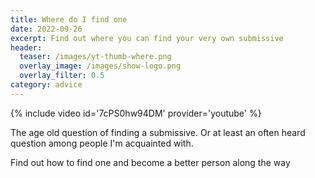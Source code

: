 ```yaml
---
title: Where do I find one
date: 2022-09-26
excerpt: Find out where you can find your very own submissive
header:
  teaser: /images/yt-thumb-where.png
  overlay_image: /images/show-logo.png
  overlay_filter: 0.5
category: advice
---
```


{% include video id='7cPS0hw94DM' provider='youtube' %}

The age old question of finding a submissive. Or at least an often heard question among people I'm acquainted with. 

Find out how to find one and become a better person along the way
